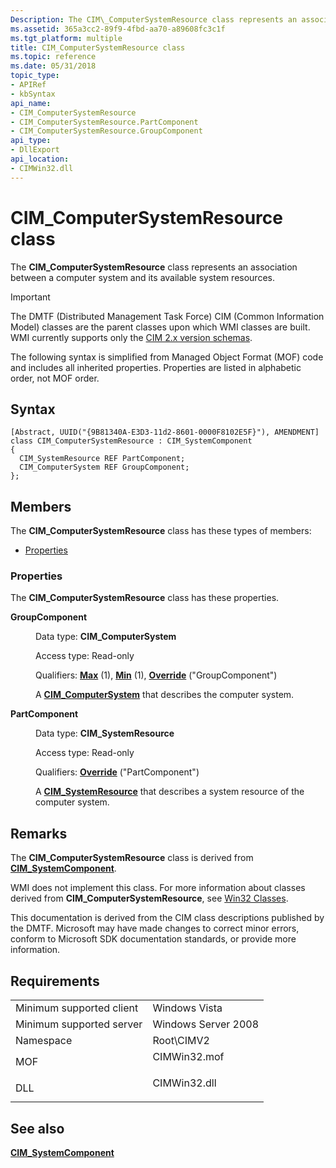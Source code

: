 ```yaml
---
Description: The CIM\_ComputerSystemResource class represents an association between a computer system and its available system resources.
ms.assetid: 365a3cc2-89f9-4fbd-aa70-a89608fc3c1f
ms.tgt_platform: multiple
title: CIM_ComputerSystemResource class
ms.topic: reference
ms.date: 05/31/2018
topic_type: 
- APIRef
- kbSyntax
api_name: 
- CIM_ComputerSystemResource
- CIM_ComputerSystemResource.PartComponent
- CIM_ComputerSystemResource.GroupComponent
api_type: 
- DllExport
api_location: 
- CIMWin32.dll
---
```


# CIM\_ComputerSystemResource class

The **CIM\_ComputerSystemResource** class represents an association between a computer system and its available system resources.

> [!IMPORTANT]
> The DMTF (Distributed Management Task Force) CIM (Common Information Model) classes are the parent classes upon which WMI classes are built. WMI currently supports only the [CIM 2.x version schemas](https://dmtf.org/standards/cim/schemas).

 

The following syntax is simplified from Managed Object Format (MOF) code and includes all inherited properties. Properties are listed in alphabetic order, not MOF order.

## Syntax

``` syntax
[Abstract, UUID("{9B81340A-E3D3-11d2-8601-0000F8102E5F}"), AMENDMENT]
class CIM_ComputerSystemResource : CIM_SystemComponent
{
  CIM_SystemResource REF PartComponent;
  CIM_ComputerSystem REF GroupComponent;
};
```

## Members

The **CIM\_ComputerSystemResource** class has these types of members:

-   [Properties](#properties)

### Properties

The **CIM\_ComputerSystemResource** class has these properties.

<dl> <dt>

**GroupComponent**
</dt> <dd> <dl> <dt>

Data type: **CIM\_ComputerSystem**
</dt> <dt>

Access type: Read-only
</dt> <dt>

Qualifiers: [**Max**](https://docs.microsoft.com/windows/desktop/WmiSdk/standard-qualifiers) (1), [**Min**](https://docs.microsoft.com/windows/desktop/WmiSdk/standard-qualifiers) (1), [**Override**](https://docs.microsoft.com/windows/desktop/WmiSdk/standard-qualifiers) ("GroupComponent")
</dt> </dl>

A [**CIM\_ComputerSystem**](cim-computersystem.md) that describes the computer system.

</dd> <dt>

**PartComponent**
</dt> <dd> <dl> <dt>

Data type: **CIM\_SystemResource**
</dt> <dt>

Access type: Read-only
</dt> <dt>

Qualifiers: [**Override**](https://docs.microsoft.com/windows/desktop/WmiSdk/standard-qualifiers) ("PartComponent")
</dt> </dl>

A [**CIM\_SystemResource**](cim-systemresource.md) that describes a system resource of the computer system.

</dd> </dl>

## Remarks

The **CIM\_ComputerSystemResource** class is derived from [**CIM\_SystemComponent**](cim-systemcomponent.md).

WMI does not implement this class. For more information about classes derived from **CIM\_ComputerSystemResource**, see [Win32 Classes](win32-provider.md).

This documentation is derived from the CIM class descriptions published by the DMTF. Microsoft may have made changes to correct minor errors, conform to Microsoft SDK documentation standards, or provide more information.

## Requirements



|                                     |                                                                                         |
|-------------------------------------|-----------------------------------------------------------------------------------------|
| Minimum supported client<br/> | Windows Vista<br/>                                                                |
| Minimum supported server<br/> | Windows Server 2008<br/>                                                          |
| Namespace<br/>                | Root\\CIMV2<br/>                                                                  |
| MOF<br/>                      | <dl> <dt>CIMWin32.mof</dt> </dl> |
| DLL<br/>                      | <dl> <dt>CIMWin32.dll</dt> </dl> |



## See also

<dl> <dt>

[**CIM\_SystemComponent**](cim-systemcomponent.md)
</dt> </dl>

 

 




